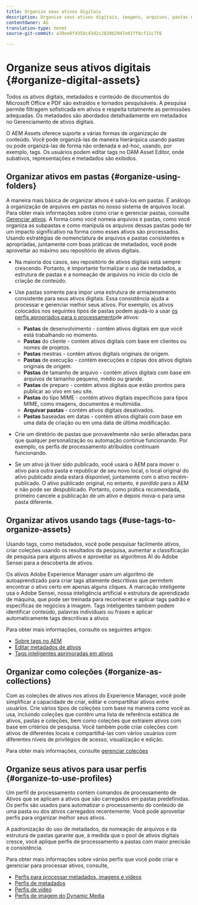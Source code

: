 ```yaml
---
title: Organize seus ativos digitais
description: Organize seus ativos digitais, imagens, arquivos, pastas e assim por diante usando o Experience Manager.
contentOwner: AG
translation-type: tm+mt
source-git-commit: a39ee0f435dc43d2c2830b2947e91ffdcf11c7f6

---
```



# Organize seus ativos digitais {#organize-digital-assets}

Todos os ativos digitais, metadados e conteúdo de documentos do Microsoft Office e PDF são extraídos e tornados pesquisáveis. A pesquisa permite filtragem sofisticada em ativos e respeita totalmente as permissões adequadas. Os metadados são abordados detalhadamente em metadados no Gerenciamento de ativos digitais.

O AEM Assets oferece suporte a várias formas de organização de conteúdo. Você pode organizá-las de maneira hierárquica usando pastas ou pode organizá-las de forma não ordenada e ad-hoc, usando, por exemplo, tags. Os usuários podem editar tags no DAM Asset Editor, onde subativos, representações e metadados são exibidos.

## Organizar ativos em pastas {#organize-using-folders}

A maneira mais básica de organizar ativos é salvá-los em pastas. É análogo à organização de arquivos em pastas no nosso sistema de arquivos local. Para obter mais informações sobre como criar e gerenciar pastas, consulte [Gerenciar ativos](managing-assets-touch-ui.md). A forma como você nomeia arquivos e pastas, como você organiza as subpastas e como manipula os arquivos dessas pastas pode ter um impacto significativo na forma como esses ativos são processados. Usando estratégias de nomenclatura de arquivos e pastas consistentes e apropriadas, juntamente com boas práticas de metadados, você pode aproveitar ao máximo seu repositório de ativos digitais.

* Na maioria dos casos, seu repositório de ativos digitais está sempre crescendo. Portanto, é importante formalizar o uso de metadados, a estrutura de pastas e a nomeação de arquivos no início do ciclo de criação de conteúdo.
* Use pastas somente para impor uma estrutura de armazenamento consistente para seus ativos digitais. Essa consistência ajuda a processar e gerenciar melhor seus ativos. Por exemplo, os ativos colocados nos seguintes tipos de pastas podem ajudá-lo a usar [os perfis apropriados para o processamento](processing-profiles.md)de ativos:

   * **Pastas** de desenvolvimento - contém ativos digitais em que você está trabalhando no momento.
   * **Pastas** do cliente - contém ativos digitais com base em clientes ou nomes de projetos.
   * **Pastas** mestras - contém ativos digitais originais de origem.
   * **Pastas** de execução - contém execuções e cópias dos ativos digitais originais de origem.
   * **Pastas** de tamanho de arquivo - contém ativos digitais com base em arquivos de tamanho pequeno, médio ou grande.
   * **Pastas** de preparo - contém ativos digitais que estão prontos para publicar ao vivo em seu site.
   * **Pastas** do tipo MIME - contém ativos digitais específicos para tipos MIME, como imagens, documentos e multimídia.
   * **Arquivar pastas** - contém ativos digitais desativados.
   * **Pastas** baseadas em datas - contém ativos digitais com base em uma data de criação ou em uma data de última modificação.

* Crie um diretório de pastas que provavelmente não serão alteradas para que qualquer personalização ou automação continue funcionando. Por exemplo, os perfis de processamento atribuídos continuam funcionando.
* Se um ativo já tiver sido publicado, você usará o AEM para mover o ativo para outra pasta e republicar de seu novo local, o local original do ativo publicado ainda estará disponível, juntamente com o ativo recém-publicado. O ativo publicado original, no entanto, é *perdido* para o AEM e não pode ser despublicado. Portanto, como prática recomendada, primeiro cancele a publicação de um ativo e depois mova-o para uma pasta diferente.

## Organizar ativos usando tags {#use-tags-to-organize-assets}

Usando tags, como metadados, você pode pesquisar facilmente ativos, criar coleções usando os resultados da pesquisa, aumentar a classificação de pesquisa para alguns ativos e aproveitar os algoritmos AI do Adobe Sensei para a descoberta de ativos.

Os ativos Adobe Experience Manager usam um algoritmo de autoaprendizado para criar tags altamente descritivas que permitem encontrar o ativo certo em apenas alguns cliques. A marcação inteligente usa o Adobe Sensei, nossa inteligência artificial e estrutura de aprendizado de máquina, que pode ser treinada para reconhecer e aplicar tags padrão e específicas de negócios à imagem. Tags inteligentes também podem identificar conteúdo, palavras individuais ou frases e aplicar automaticamente tags descritivas a ativos

Para obter mais informações, consulte os seguintes artigos:

* [Sobre tags no AEM](/help/sites-authoring/tags.md)
* [Editar metadados de ativos](meta-edit.md)
* [Tags inteligentes aprimoradas em ativos](enhanced-smart-tags.md)

## Organizar como coleções {#organize-as-collections}

Com as coleções de ativos nos ativos do Experience Manager, você pode simplificar a capacidade de criar, editar e compartilhar ativos entre usuários. Crie vários tipos de coleções com base na maneira como você as usa, incluindo coleções que contêm uma lista de referência estática de ativos, pastas e coleções, bem como coleções que extraiem ativos com base em critérios de pesquisa.  Você também pode criar coleções com ativos de diferentes locais e compartilhá-las com vários usuários com diferentes níveis de privilégios de acesso, visualização e edição.

Para obter mais informações, consulte [gerenciar coleções](managing-collections-touch-ui.md)

<!-- TBD items: add screenshots where applicable
Any hints/recommendations of when to use what method of organizing? Some examples of how organizing helps towards a better taxonomy and improved content velocity.
Add back links to blog posts by marketing?
-->

## Organize seus ativos para usar perfis {#organize-to-use-profiles}

Um perfil de processamento contém comandos de processamento de Ativos que se aplicam a ativos que são carregados em pastas predefinidas. Os perfis são usados para automatizar o processamento do conteúdo de uma pasta ou dos ativos carregados recentemente. Você pode aproveitar perfis para organizar melhor seus ativos.

A padronização do uso de metadados, da nomeação de arquivos e da estrutura de pastas garante que, à medida que o pool de ativos digitais cresce, você aplique perfis de processamento a pastas com maior precisão e consistência.

Para obter mais informações sobre vários perfis que você pode criar e gerenciar para processar ativos, consulte,

* [Perfis para processar metadados, imagens e vídeos](processing-profiles.md)
* [Perfis de metadados](metadata-profiles.md)
* [Perfis de vídeo](video-profiles.md)
* [Perfis de imagem do Dynamic Media](image-profiles.md)
